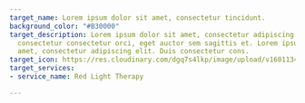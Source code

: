 ```yaml
---
target_name: Lorem ipsum dolor sit amet, consectetur tincidunt.
background_color: "#B30000"
target_description: Lorem ipsum dolor sit amet, consectetur adipiscing elit. Duis
  consectetur consectetur orci, eget auctor sem sagittis et. Lorem ipsum dolor sit
  amet, consectetur adipiscing elit. Duis consectetur cons.
target_icon: https://res.cloudinary.com/dgq7s4lkp/image/upload/v1601134695/uploads_dev/chat_gcwrbb.png
target_services:
- service_name: Red Light Therapy

---
```

